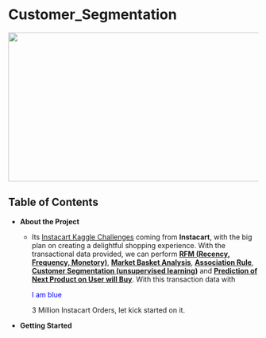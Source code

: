 # Customer_Segmentation
<p align="center"><img width="1000" height="300" src="https://miro.medium.com/max/1160/1*yf7Bk7LpZCH5wcIGSxBqjA.png"></p>

<!-- TABLE OF CONTENTS -->
## Table of Contents
* **About the Project**
  - Its [Instacart Kaggle Challenges](https://www.kaggle.com/c/instacart-market-basket-analysis) coming from <b>Instacart</b>, with the big plan on creating a delightful shopping experience. With the transactional data provided, we can perform <b><u>RFM (Recency, Frequency, Monetory)</u></b>, <b><u>Market Basket Analysis</u></b>, <b><u>Association Rule</u></b>, <b><u>Customer Segmentation (unsupervised learning)</u></b> and <b><u>Prediction of Next Product on User will Buy</u></b>. With this transaction data with <p style="color:blue;">I am blue</p> 3 Million Instacart Orders, let kick started on it.
  
* **Getting Started**
